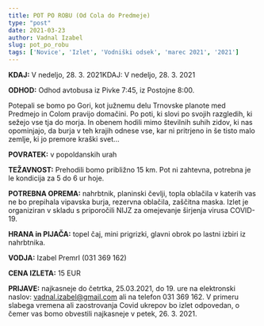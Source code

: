 ```yaml
---
title: POT PO ROBU (Od Cola do Predmeje)
type: "post"
date: 2021-03-23
author: Vadnal Izabel
slug: pot_po_robu
tags: ['Novice', 'Izlet', 'Vodniški odsek', 'marec 2021', '2021']
---
```


**KDAJ:** V nedeljo, 28. 3. 2021KDAJ: V nedeljo, 28. 3. 2021

**ODHOD:** Odhod avtobusa iz Pivke 7:45, iz Postojne 8:00.

Potepali se bomo po Gori, kot južnemu delu Trnovske planote med Predmejo in Colom pravijo domačini. Po poti, ki slovi po svojih razgledih, ki sežejo vse tja do morja. In obenem hodili mimo številnih suhih zidov, ki nas opominjajo, da burja v teh krajih
odnese vse, kar ni pritrjeno in še tisto malo zemlje, ki jo premore kraški svet...

**POVRATEK:** v popoldanskih urah

**TEŽAVNOST:** Prehodili bomo približno 15 km. Pot ni zahtevna, potrebna je le kondicija za 5 do 6 ur hoje.

**POTREBNA OPREMA:** nahrbtnik, planinski čevlji, topla oblačila v katerih vas ne bo prepihala vipavska burja, rezervna oblačila, zaščitna maska. Izlet je organiziran v skladu s priporočili NIJZ za omejevanje širjenja virusa COVID-19.

**HRANA in PIJAČA:** topel čaj, mini prigrizki, glavni obrok po lastni izbiri iz nahrbtnika.

**VODJA:** Izabel Premrl (031 369 162)

**CENA IZLETA:** 15 EUR

**PRIJAVE:** najkasneje do četrtka, 25.03.2021, do 19. ure na elektronski naslov: vadnal.izabel@gmail.com ali na telefon 031 369 162. V primeru slabega vremena ali zaostrovanja Covid ukrepov bo izlet odpovedan, o čemer vas bomo obvestili najkasneje
v petek, 26. 3. 2021.
